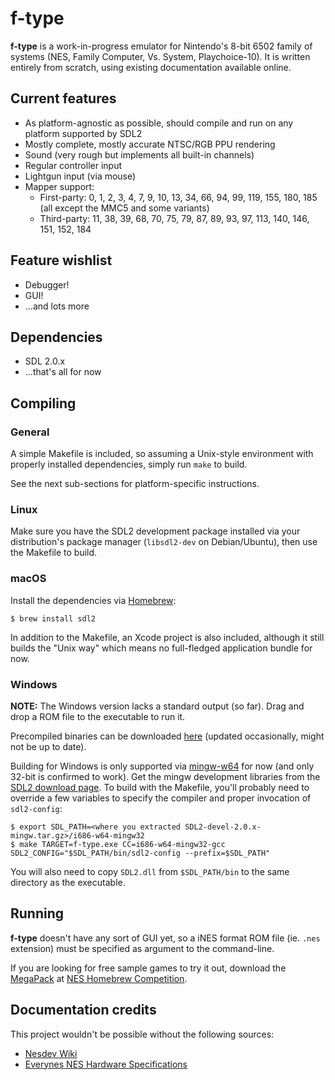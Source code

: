 # f-type

**f-type** is a work-in-progress emulator for Nintendo's 8-bit 6502 family of systems (NES, Family Computer, Vs. System, Playchoice-10). It is written entirely from scratch, using existing documentation available online.

## Current features
* As platform-agnostic as possible, should compile and run on any platform supported by SDL2
* Mostly complete, mostly accurate NTSC/RGB PPU rendering
* Sound (very rough but implements all built-in channels)
* Regular controller input
* Lightgun input (via mouse)
* Mapper support:
    * First-party: 0, 1, 2, 3, 4, 7, 9, 10, 13, 34, 66, 94, 99, 119, 155, 180, 185 (all except the MMC5 and some variants)
    * Third-party: 11, 38, 39, 68, 70, 75, 79, 87, 89, 93, 97, 113, 140, 146, 151, 152, 184

## Feature wishlist
* Debugger!
* GUI!
* ...and lots more

## Dependencies
* SDL 2.0.x
* ...that's all for now

## Compiling

### General

A simple Makefile is included, so assuming a Unix-style environment with properly installed dependencies, simply run `make` to build.

See the next sub-sections for platform-specific instructions.

### Linux

Make sure you have the SDL2 development package installed via your distribution's package manager (`libsdl2-dev` on Debian/Ubuntu), then use the Makefile to build.

### macOS

Install the dependencies via [Homebrew](https://brew.sh):

    $ brew install sdl2

In addition to the Makefile, an Xcode project is also included, although it still builds the "Unix way" which means no full-fledged application bundle for now.

### Windows

**NOTE:** The Windows version lacks a standard output (so far). Drag and drop a ROM file to the executable to run it. 

Precompiled binaries can be downloaded [here](https://1drv.ms/u/s!AqDn20f1VmBm916hFqpv-q-PIfJM) (updated occasionally, might not be up to date).

Building for Windows is only supported via [mingw-w64](http://mingw-w64.org/doku.php) for now (and only 32-bit is confirmed to work). Get the mingw development libraries from the [SDL2 download page](http://libsdl.org/download-2.0.php). To build with the Makefile, you'll probably need to override a few variables to specify the compiler and proper invocation of `sdl2-config`:

    $ export SDL_PATH=<where you extracted SDL2-devel-2.0.x-mingw.tar.gz>/i686-w64-mingw32
    $ make TARGET=f-type.exe CC=i686-w64-mingw32-gcc SDL2_CONFIG="$SDL_PATH/bin/sdl2-config --prefix=$SDL_PATH"

You will also need to copy `SDL2.dll` from `$SDL_PATH/bin` to the same directory as the executable.

## Running

**f-type** doesn't have any sort of GUI yet, so a iNES format ROM file (ie. `.nes` extension) must be specified as argument to the command-line.

If you are looking for free sample games to try it out, download the [MegaPack](https://neshomebrew.ca/files/MegaPack.zip) at [NES Homebrew Competition](https://neshomebrew.ca/about/).

## Documentation credits
This project wouldn't be possible without the following sources:
* [Nesdev Wiki](http://wiki.nesdev.com/w/index.php/Nesdev_Wiki)
* [Everynes NES Hardware Specifications](http://problemkaputt.de/everynes.htm)
